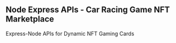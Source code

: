 ## Node Express APIs - Car Racing Game NFT Marketplace

Express-Node APIs for Dynamic NFT Gaming Cards
